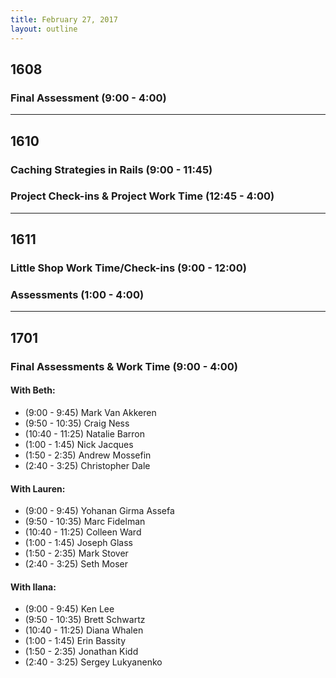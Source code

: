 ```yaml
---
title: February 27, 2017
layout: outline
---
```



## 1608

### Final Assessment (9:00 - 4:00)


***

## 1610

### Caching Strategies in Rails (9:00 - 11:45)

### Project Check-ins & Project Work Time (12:45 - 4:00)

***

## 1611

### Little Shop Work Time/Check-ins (9:00 - 12:00)

### Assessments (1:00 - 4:00)

***

## 1701

### Final Assessments & Work Time (9:00 - 4:00)

#### With Beth:

*   (9:00 - 9:45) Mark Van Akkeren
*   (9:50 - 10:35) Craig Ness
*   (10:40 - 11:25) Natalie Barron
*   (1:00 - 1:45) Nick Jacques
*   (1:50 - 2:35) Andrew Mossefin
*   (2:40 - 3:25) Christopher Dale

#### With Lauren:

*   (9:00 - 9:45)  Yohanan Girma Assefa
*   (9:50 - 10:35) Marc Fidelman
*   (10:40 - 11:25) Colleen Ward
*   (1:00 - 1:45) Joseph Glass
*   (1:50 - 2:35) Mark Stover
*   (2:40 - 3:25) Seth Moser

#### With Ilana:

*   (9:00 - 9:45) Ken Lee
*   (9:50 - 10:35) Brett Schwartz
*   (10:40 - 11:25) Diana Whalen
*   (1:00 - 1:45) Erin Bassity
*   (1:50 - 2:35) Jonathan Kidd
*   (2:40 - 3:25) Sergey Lukyanenko
